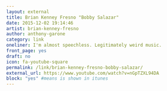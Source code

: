 ```yaml
---
layout: external
title: Brian Kenney Fresno "Bobby Salazar"
date: 2015-12-02 19:14:46
artist: brian-kenney-fresno
author: anthony-garone
category: link
oneliner: I'm almost speechless. Legitimately weird music.
front_page: yes
draft: no
icon: fa-youtube-square
permalink: /link/brian-kenney-fresno-bobby-salazar/
external_url: https://www.youtube.com/watch?v=nGpTZXL94DA
block: "yes" #means is shown in itunes
---
```

